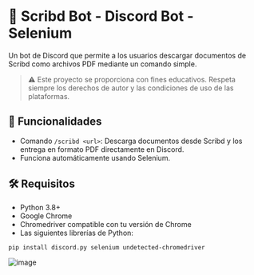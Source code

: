 # 📄 Scribd Bot - Discord Bot - Selenium

Un bot de Discord que permite a los usuarios descargar documentos de Scribd como archivos PDF mediante un comando simple.

> ⚠️ Este proyecto se proporciona con fines educativos. Respeta siempre los derechos de autor y las condiciones de uso de las plataformas.

## 🚀 Funcionalidades

- Comando `/scribd <url>`: Descarga documentos desde Scribd y los entrega en formato PDF directamente en Discord.
- Funciona automáticamente usando Selenium.

## 🛠️ Requisitos

- Python 3.8+
- Google Chrome
- Chromedriver compatible con tu versión de Chrome
- Las siguientes librerías de Python:

```bash
pip install discord.py selenium undetected-chromedriver
```
![image](https://github.com/user-attachments/assets/cdaac5a9-b7fd-43c2-a0e9-c4b42f4880f3)
